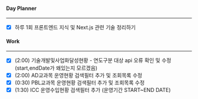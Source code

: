 
#### Day Planner
---
- [x] 하루 1회 프론트엔드 지식 및 Next.js 관련 기술 정리하기


#### Work
---
- [x] (2:00) 기술개발및사업화달성현황 - 연도구분 대상 api 오류 확인 및 수정 (start,endDate가 왜있는지 모르겠음)
- [x] (2:00) AD교과목 운영현황 검색필터 추가 및 조회목록 수정 
- [x] (0:30) PBL교과목 운영현황 검색필터 추가 및 조회목록 수정 
- [x] (1:30) ICC 운영수입현황 검색필터 추가 (운영기간 START~END DATE)